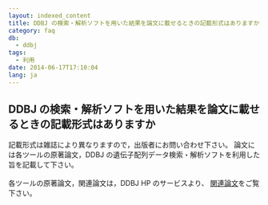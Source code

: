 ```yaml
---
layout: indexed_content
title: DDBJ の検索・解析ソフトを用いた結果を論文に載せるときの記載形式はありますか
category: faq
db:
  - ddbj
tags: 
  - 利用
date: 2014-06-17T17:10:04
lang: ja
---
```


## DDBJ の検索・解析ソフトを用いた結果を論文に載せるときの記載形式はありますか

記載形式は雑誌により異なりますので，出版者にお問い合わせ下さい。 論文には各ツールの原著論文，DDBJ の遺伝子配列データ検索・解析ソフトを利用した旨を記載して下さい。<br><br>各ツールの原著論文，関連論文は，DDBJ HP のサービスより、 <a href="/services/services/references.html">関連論文</a>をご覧下さい。
